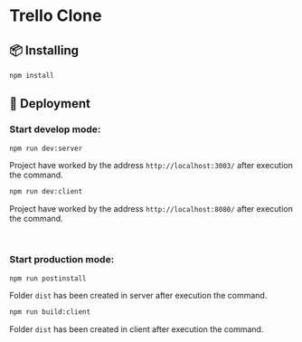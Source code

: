 # Trello Clone

## 📦 Installing

```bash
npm install
```

## 🔨 Deployment
### Start develop mode:
```bash
npm run dev:server
```
Project have worked by the address ```http://localhost:3003/``` after execution the command.

```bash
npm run dev:client
```
Project have worked by the address ```http://localhost:8080/``` after execution the command.

<br>

### Start production mode:
```bash
npm run postinstall
```
Folder ```dist``` has been created in server after execution the command.

```bash
npm run build:client
```
Folder ```dist``` has been created in client after execution the command.
